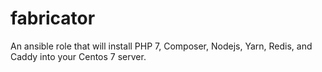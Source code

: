 # fabricator
An ansible role that will install PHP 7, Composer, Nodejs, Yarn, Redis, and Caddy into your Centos 7 server. 

